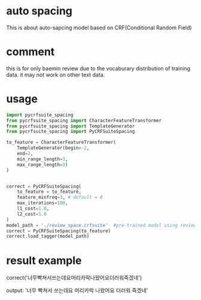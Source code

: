 # auto spacing
This is about auto-sapcing model based on CRF(Conditional Random Field)

# comment
this is for only baemin review due to the vocaburary distribution of training data.
it may not work on other text data.

# usage
```python
import pycrfsuite_spacing
from pycrfsuite_spacing import CharacterFeatureTransformer
from pycrfsuite_spacing import TemplateGenerator
from pycrfsuite_spacing import PyCRFSuiteSpacing

to_feature = CharacterFeatureTransformer(
    TemplateGenerator(begin=-2, 
    end=2,
    min_range_length=3,
    max_range_length=3)
)


correct = PyCRFSuiteSpacing(
    to_feature = to_feature,
    feature_minfreq=3, # default = 0
    max_iterations=100,
    l1_cost=1.0,
    l2_cost=1.0
)
model_path = './review_space.crfsuite'  #pre-trained model using review data
correct = PyCRFSuiteSpacing(to_feature)
correct.load_tagger(model_path)
```

# result example
correct('너무빡쳐서쓰는데요머리카락나왔어요더러워죽겠네')

output: '너무 빡쳐서 쓰는데요 머리카락 나왔어요 더러워 죽겠네'